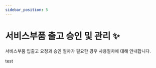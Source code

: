 ```yaml
---
sidebar_position: 5
---
```



# 서비스부품 출고 승인 및 관리 ✨

서비스부품 입출고 요청과 승인 절차가 필요한 경우 사용절차에 대해 안내합니다.

test
